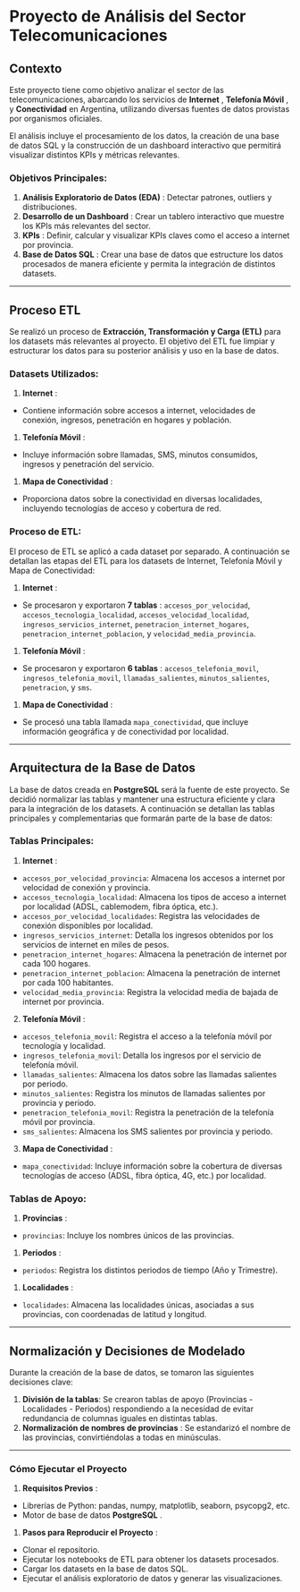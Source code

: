 # Proyecto de Análisis del Sector Telecomunicaciones

## Contexto

Este proyecto tiene como objetivo analizar el sector de las telecomunicaciones, abarcando los servicios de  **Internet** ,  **Telefonía Móvil** , y **Conectividad** en Argentina, utilizando diversas fuentes de datos provistas por organismos oficiales.

El análisis incluye el procesamiento de los datos, la creación de una base de datos SQL y la construcción de un dashboard interactivo que permitirá visualizar distintos KPIs y métricas relevantes.

### Objetivos Principales:

1. **Análisis Exploratorio de Datos (EDA)** : Detectar patrones, outliers y distribuciones.
2. **Desarrollo de un Dashboard** : Crear un tablero interactivo que muestre los KPIs más relevantes del sector.
3. **KPIs** : Definir, calcular y visualizar KPIs claves como el acceso a internet por provincia.
4. **Base de Datos SQL** : Crear una base de datos que estructure los datos procesados de manera eficiente y permita la integración de distintos datasets.

---

## Proceso ETL

Se realizó un proceso de **Extracción, Transformación y Carga (ETL)** para los datasets más relevantes al proyecto. El objetivo del ETL fue limpiar y estructurar los datos para su posterior análisis y uso en la base de datos.

### Datasets Utilizados:

1. **Internet** :

* Contiene información sobre accesos a internet, velocidades de conexión, ingresos, penetración en hogares y población.

1. **Telefonía Móvil** :

* Incluye información sobre llamadas, SMS, minutos consumidos, ingresos y penetración del servicio.

1. **Mapa de Conectividad** :

* Proporciona datos sobre la conectividad en diversas localidades, incluyendo tecnologías de acceso y cobertura de red.

### Proceso de ETL:

El proceso de ETL se aplicó a cada dataset por separado. A continuación se detallan las etapas del ETL para los datasets de Internet, Telefonía Móvil y Mapa de Conectividad:

1. **Internet** :

* Se procesaron y exportaron  **7 tablas** : `accesos_por_velocidad`, `accesos_tecnologia_localidad`, `accesos_velocidad_localidad`, `ingresos_servicios_internet`, `penetracion_internet_hogares`, `penetracion_internet_poblacion`, y `velocidad_media_provincia`.

1. **Telefonía Móvil** :

* Se procesaron y exportaron  **6 tablas** : `accesos_telefonia_movil`, `ingresos_telefonia_movil`, `llamadas_salientes`, `minutos_salientes`, `penetracion`, y `sms`.

1. **Mapa de Conectividad** :

* Se procesó una tabla llamada `mapa_conectividad`, que incluye información geográfica y de conectividad por localidad.

---

## Arquitectura de la Base de Datos

La base de datos creada en **PostgreSQL** será la fuente de este proyecto. Se decidió normalizar las tablas y mantener una estructura eficiente y clara para la integración de los datasets. A continuación se detallan las tablas principales y complementarias que formarán parte de la base de datos:

### Tablas Principales:

1. **Internet** :

* `accesos_por_velocidad_provincia`: Almacena los accesos a internet por velocidad de conexión y provincia.
* `accesos_tecnologia_localidad`: Almacena los tipos de acceso a internet por localidad (ADSL, cablemodem, fibra óptica, etc.).
* `accesos_por_velocidad_localidades`: Registra las velocidades de conexión disponibles por localidad.
* `ingresos_servicios_internet`: Detalla los ingresos obtenidos por los servicios de internet en miles de pesos.
* `penetracion_internet_hogares`: Almacena la penetración de internet por cada 100 hogares.
* `penetracion_internet_poblacion`: Almacena la penetración de internet por cada 100 habitantes.
* `velocidad_media_provincia`: Registra la velocidad media de bajada de internet por provincia.

2. **Telefonía Móvil** :

* `accesos_telefonia_movil`: Registra el acceso a la telefonía móvil por tecnología y localidad.
* `ingresos_telefonia_movil`: Detalla los ingresos por el servicio de telefonía móvil.
* `llamadas_salientes`: Almacena los datos sobre las llamadas salientes por periodo.
* `minutos_salientes`: Registra los minutos de llamadas salientes por provincia y periodo.
* `penetracion_telefonia_movil`: Registra la penetración de la telefonía móvil por provincia.
* `sms_salientes`: Almacena los SMS salientes por provincia y periodo.

3. **Mapa de Conectividad** :

* `mapa_conectividad`: Incluye información sobre la cobertura de diversas tecnologías de acceso (ADSL, fibra óptica, 4G, etc.) por localidad.

### Tablas de Apoyo:

1. **Provincias** :

* `provincias`: Incluye los nombres únicos de las provincias.

1. **Periodos** :

* `periodos`: Registra los distintos periodos de tiempo (Año y Trimestre).

1. **Localidades** :

* `localidades`: Almacena las localidades únicas, asociadas a sus provincias, con coordenadas de latitud y longitud.

---

## Normalización y Decisiones de Modelado

Durante la creación de la base de datos, se tomaron las siguientes decisiones clave:

1. **División de la tablas**:
   Se crearon tablas de apoyo (Provincias - Localidades - Periodos) respondiendo a la necesidad de evitar redundancia de columnas iguales en distintas tablas.
3. **Normalización de nombres de provincias** :
   Se estandarizó el nombre de las provincias, convirtiéndolas a todas en minúsculas.


---

### Cómo Ejecutar el Proyecto

1. **Requisitos Previos** :

* Librerías de Python: pandas, numpy, matplotlib, seaborn, psycopg2, etc.
* Motor de base de datos  **PostgreSQL** .

1. **Pasos para Reproducir el Proyecto** :

* Clonar el repositorio.
* Ejecutar los notebooks de ETL para obtener los datasets procesados.
* Cargar los datasets en la base de datos SQL.
* Ejecutar el análisis exploratorio de datos y generar las visualizaciones.
